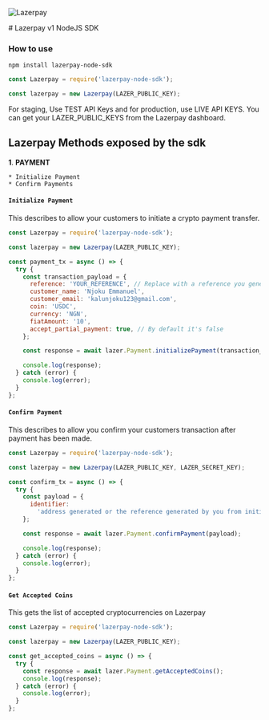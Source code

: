 <p>
<img title="Lazerpay" src="https://www.lazerpay.finance/_next/image?url=%2Fimages%2Flogo-blue-variant.svg&w=1920&q=75" />
</p>
# Lazerpay v1 NodeJS SDK

### How to use

`npm install lazerpay-node-sdk`

```javascript
const Lazerpay = require('lazerpay-node-sdk');

const lazerpay = new Lazerpay(LAZER_PUBLIC_KEY);
```

For staging, Use TEST API Keys and for production, use LIVE API KEYS.
You can get your LAZER_PUBLIC_KEYS from the Lazerpay dashboard.

## Lazerpay Methods exposed by the sdk

**1**. **PAYMENT**

    * Initialize Payment
    * Confirm Payments

#### `Initialize Payment`

This describes to allow your customers to initiate a crypto payment transfer.

```javascript
const Lazerpay = require('lazerpay-node-sdk');

const lazerpay = new Lazerpay(LAZER_PUBLIC_KEY);

const payment_tx = async () => {
  try {
    const transaction_payload = {
      reference: 'YOUR_REFERENCE', // Replace with a reference you generated
      customer_name: 'Njoku Emmanuel',
      customer_email: 'kalunjoku123@gmail.com',
      coin: 'USDC',
      currency: 'NGN',
      fiatAmount: '10',
      accept_partial_payment: true, // By default it's false
    };

    const response = await lazer.Payment.initializePayment(transaction_payload);

    console.log(response);
  } catch (error) {
    console.log(error);
  }
};
```

#### `Confirm Payment`

This describes to allow you confirm your customers transaction after payment has been made.

```javascript
const Lazerpay = require('lazerpay-node-sdk');

const lazerpay = new Lazerpay(LAZER_PUBLIC_KEY, LAZER_SECRET_KEY);

const confirm_tx = async () => {
  try {
    const payload = {
      identifier:
        'address generated or the reference generated by you from initializing payment',
    };

    const response = await lazer.Payment.confirmPayment(payload);

    console.log(response);
  } catch (error) {
    console.log(error);
  }
};
```

#### `Get Accepted Coins`

This gets the list of accepted cryptocurrencies on Lazerpay

```javascript
const Lazerpay = require('lazerpay-node-sdk');

const lazerpay = new Lazerpay(LAZER_PUBLIC_KEY);

const get_accepted_coins = async () => {
  try {
    const response = await lazer.Payment.getAcceptedCoins();
    console.log(response);
  } catch (error) {
    console.log(error);
  }
};
```
